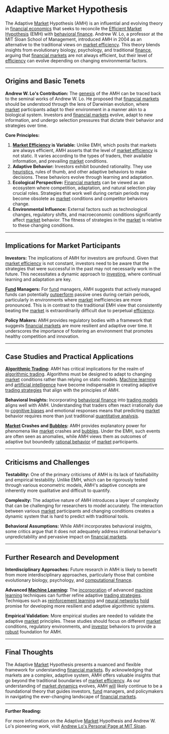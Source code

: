 # Adaptive Market Hypothesis

The Adaptive [Market](../m/market.md) Hypothesis (AMH) is an influential and evolving theory in [financial economics](../f/financial_economics.md) that seeks to reconcile the [Efficient Market Hypothesis](../e/efficient_market_hypothesis.md) (EMH) with [behavioral finance](../b/behavioral_finance.md). Andrew W. Lo, a professor at the MIT Sloan School of Management, introduced AMH in 2004 as an alternative to the traditional views on [market efficiency](../m/market_efficiency.md). This theory blends insights from evolutionary biology, psychology, and traditional [finance](../f/finance.md), arguing that [financial markets](../f/financial_market.md) are not always efficient, but their level of [efficiency](../e/efficiency.md) can evolve depending on changing environmental factors.

---

## Origins and Basic Tenets

**Andrew W. Lo's Contribution:** The [genesis](../g/genesis.md) of the AMH can be traced back to the seminal works of Andrew W. Lo. He proposed that [financial markets](../f/financial_market.md) should be understood through the lens of Darwinian evolution, where [market](../m/market.md) participants adapt to their environment in a manner akin to a biological system. Investors and [financial markets](../f/financial_market.md) evolve, adapt to new information, and undergo selection pressures that dictate their behavior and strategies over time.

**Core Principles:**
1. **[Market Efficiency](../m/market_efficiency.md) is Variable:** Unlike EMH, which posits that markets are always efficient, AMH asserts that the level of [market efficiency](../m/market_efficiency.md) is not static. It varies according to the types of traders, their available information, and prevailing [market](../m/market.md) conditions.
2. **Adaptive Behavior:** Investors exhibit bounded rationality. They use [heuristics](../h/heuristics.md), rules of thumb, and other adaptive behaviors to make decisions. These behaviors evolve through learning and adaptation.
3. **Ecological Perspective:** [Financial markets](../f/financial_market.md) can be viewed as an ecosystem where competition, adaptation, and natural selection play crucial roles. Strategies that work well during certain periods may become obsolete as [market](../m/market.md) conditions and competitor behaviors change.
4. **Environmental Influence:** External factors such as technological changes, regulatory shifts, and macroeconomic conditions significantly affect [market](../m/market.md) behavior. The fitness of strategies in the [market](../m/market.md) is relative to these changing conditions.

---

## Implications for Market Participants

**Investors:** The implications of AMH for investors are profound. Given that [market efficiency](../m/market_efficiency.md) is not constant, investors need to be aware that the strategies that were successful in the past may not necessarily work in the future. This necessitates a dynamic approach to [investing](../i/investing.md), where continual learning and adaptation are key.

**[Fund](../f/fund.md) Managers:** For [fund](../f/fund.md) managers, AMH suggests that actively managed funds can potentially [outperform](../o/outperform.md) passive ones during certain periods, particularly in environments where [market](../m/market.md) inefficiencies are more pronounced. This is in contrast to the traditional EMH view that consistently beating the [market](../m/market.md) is extraordinarily difficult due to perpetual [efficiency](../e/efficiency.md).

**Policy Makers:** AMH provides regulatory bodies with a framework that suggests [financial markets](../f/financial_market.md) are more resilient and adaptive over time. It underscores the importance of fostering an environment that promotes healthy competition and innovation.

---

## Case Studies and Practical Applications

**[Algorithmic Trading](../a/algorithmic_trading.md):** AMH has critical implications for the realm of [algorithmic trading](../a/algorithmic_trading.md). Algorithms must be designed to adapt to changing [market](../m/market.md) conditions rather than relying on static models. [Machine learning](../m/machine_learning.md) and [artificial intelligence](../a/artificial_intelligence_in_trading.md) have become indispensable in creating adaptive [trading strategies](../t/trading_strategies.md) that align with the principles of AMH.

**Behavioral Insights:** Incorporating [behavioral finance](../b/behavioral_finance.md) into [trading models](../t/trading_models.md) aligns well with AMH. Understanding that traders often react irrationally due to [cognitive biases](../c/cognitive_biases_in_trading.md) and emotional responses means that predicting [market](../m/market.md) behavior requires more than just traditional [quantitative analysis](../q/quantitative_analysis.md).

**[Market](../m/market.md) Crashes and [Bubbles](../b/bubble.md):** AMH provides explanatory power for phenomena like [market](../m/market.md) crashes and [bubbles](../b/bubble.md). Under the EMH, such events are often seen as anomalies, while AMH views them as outcomes of adaptive but boundedly [rational behavior](../r/rational_behavior.md) of [market](../m/market.md) participants.

---

## Criticisms and Challenges

**Testability:** One of the primary criticisms of AMH is its lack of falsifiability and empirical testability. Unlike EMH, which can be rigorously tested through various econometric models, AMH's adaptive concepts are inherently more qualitative and difficult to quantify.

**Complexity:** The adaptive nature of AMH introduces a layer of complexity that can be challenging for researchers to model accurately. The interaction between various [market](../m/market.md) participants and changing conditions creates a dynamic system that is hard to predict with traditional tools.

**Behavioral Assumptions:** While AMH incorporates behavioral insights, some critics argue that it does not adequately address irrational behavior's unpredictability and pervasive impact on [financial markets](../f/financial_market.md).

---

## Further Research and Development

**Interdisciplinary Approaches:** Future research in AMH is likely to benefit from more interdisciplinary approaches, particularly those that combine evolutionary biology, psychology, and [computational finance](../c/computational_finance.md).

**Advanced [Machine Learning](../m/machine_learning.md):** The [incorporation](../i/incorporation.md) of advanced [machine learning](../m/machine_learning.md) techniques can further refine adaptive [trading strategies](../t/trading_strategies.md). Techniques such as [reinforcement learning](../r/reinforcement_learning.md) and [neural networks](../n/neural_networks_in_trading.md) [hold](../h/hold.md) promise for developing more resilient and adaptive algorithmic systems.

**Empirical Validation:** More empirical studies are needed to validate the adaptive [market](../m/market.md) principles. These studies should focus on different [market](../m/market.md) conditions, regulatory environments, and [investor](../i/investor.md) behaviors to provide a [robust](../r/robust.md) foundation for AMH.

---

## Final Thoughts

The Adaptive [Market](../m/market.md) Hypothesis presents a nuanced and flexible framework for understanding [financial markets](../f/financial_market.md). By acknowledging that markets are a complex, adaptive system, AMH offers valuable insights that go beyond the traditional boundaries of [market efficiency](../m/market_efficiency.md). As our understanding of [market dynamics](../m/market_dynamics.md) evolves, AMH [will](../w/will.md) likely continue to be a foundational theory that guides investors, [fund](../f/fund.md) managers, and policymakers in navigating the ever-changing landscape of [financial markets](../f/financial_market.md).

---

**Further Reading:**

For more information on the Adaptive [Market](../m/market.md) Hypothesis and Andrew W. Lo's pioneering work, visit [Andrew Lo's Personal Page at MIT Sloan](https://alo.mit.edu/).
